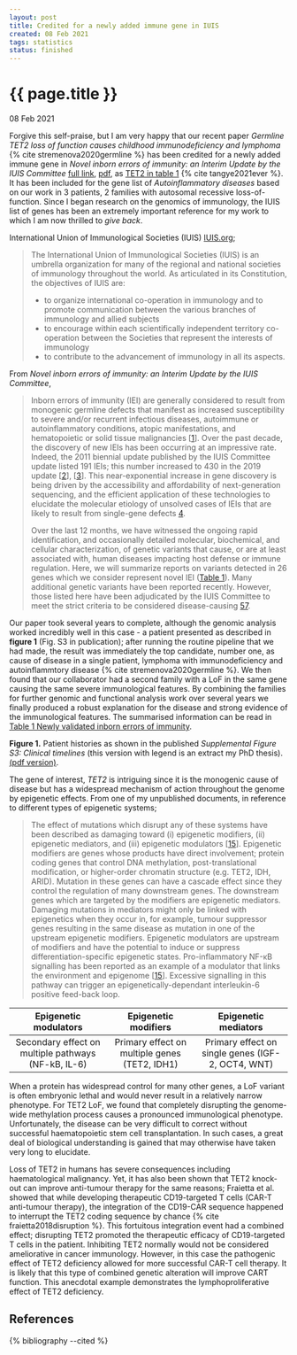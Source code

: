 ```yaml
---
layout: post
title: Credited for a newly added immune gene in IUIS
created: 08 Feb 2021
tags: statistics
status: finished
---
```


{{ page.title }}
================

<p class="meta">08 Feb 2021</p>

Forgive this self-praise, but I am very happy that our recent paper 
_Germline TET2 loss of function causes childhood immunodeficiency and lymphoma_
{% cite stremenova2020germline %} has been 
credited for a newly added immune gene in _Novel inborn errors of immunity: an Interim Update by the IUIS Committee_
[full link](https://doi.org/10.1007/s10875-021-00980-1),
[pdf](https://link.springer.com/content/pdf/10.1007/s10875-021-00980-1.pdf),
as [TET2 in table 1](https://link.springer.com/article/10.1007/s10875-021-00980-1/tables/1)
{% cite tangye2021ever %}.
It has been included for the gene list of _Autoinflammatory diseases_ based on our work in 3 patients, 2 families with autosomal recessive loss-of-function.
Since I began research on the genomics of immunology, the IUIS list of genes has been an extremely important reference for my work to which I am now thrilled to _give back_.

International Union of Immunological Societies (IUIS) [IUIS.org](https://iuis.org);
>The International Union of Immunological Societies (IUIS) is an umbrella organization for many of the regional and national societies of immunology throughout the world. As articulated in its Constitution, the objectives of IUIS are:
> * to organize international co-operation in immunology and to promote communication between the various branches of immunology and allied subjects
> * to encourage within each scientifically independent territory co-operation between the Societies that represent the interests of immunology
> * to contribute to the advancement of immunology in all its aspects.

From _Novel inborn errors of immunity: an Interim Update by the IUIS Committee_,
> Inborn errors of immunity (IEI) are generally considered to result from monogenic germline defects that manifest as increased susceptibility to severe and/or recurrent infectious diseases, autoimmune or autoinflammatory conditions, atopic manifestations, and hematopoietic or solid tissue malignancies [[1](https://doi.org/10.1126/sciimmunol.abb1662)]. 
> Over the past decade, the discovery of new IEIs has been occurring at an impressive rate. 
> Indeed, the 2011 biennial update published by the IUIS Committee update listed 191 IEIs; this number increased to 430 in the 2019 update
> [[2](https://doi.org/10.1007/s10875-020-00758-x)],
> [[3](https://doi.org/10.1007/s10875-019-00737-x)].
> This near-exponential increase in gene discovery is being driven by the accessibility and affordability of next-generation sequencing, and the efficient application of these technologies to elucidate the molecular etiology of unsolved cases of IEIs that are likely to result from single-gene defects
> [4](https://doi.org/10.1016/j.jaci.2016.08.003).
>
> Over the last 12 months, we have witnessed the ongoing rapid identification, and occasionally detailed molecular, biochemical, and cellular characterization, of genetic variants that cause, or are at least associated with, human diseases impacting host defense or immune regulation.
> Here, we will summarize reports on variants detected in 26 genes which we consider represent novel IEI 
> ([Table 1](https://link.springer.com/article/10.1007/s10875-021-00980-1/tables/1)).
> Many additional genetic variants have been reported recently. 
> However, those listed here have been adjudicated by the IUIS Committee to meet the strict criteria to be considered disease-causing
> [57](https://doi.org/10.1084/jem.20140520).

Our paper took several years to complete, 
although the genomic analysis worked incredibly well in this case - 
a patient presented as described in **figure 1** (Fig. S3 in publication);
after running the routine pipeline that we had made, the result was immediately the top candidate, number one, as cause of disease in a single patient, lymphoma with immunodeficiency and autoinflammtory disease
{% cite stremenova2020germline %}.
We then found that our collaborator had a second family with a LoF in the same gene causing the same severe immunological features.
By combining the families for further genomic and functional analysis work over several years we finally produced a robust explanation for the disease and strong evidence of the immunological features.
The summarised information can be read in 
[Table 1 Newly validated inborn errors of immunity](https://link.springer.com/article/10.1007/s10875-021-00980-1/tables/1).

**Figure 1.** Patient histories as shown in the published 
_Supplemental Figure S3: Clinical timelines_
(this version with legend is an extract my PhD thesis).
<a href="{{ site.baseurl }}{% link images/posts/clinical_history_summary.pdf %}">(pdf version)</a>.

<object data="{{ site.baseurl }}{% link images/posts/clinical_history_summary.pdf %}" type="application/pdf" width="100%"  style="height:700px;">

The gene of interest, _TET2_ is intriguing since it is the monogenic cause of disease but has a widespread mechanism of action throughout the genome by epigenetic effects.
From one of my unpublished documents, in reference to different types of epigenetic systems;
> The effect of mutations which disrupt any of these systems have been described as damaging toward (i) epigenetic modifiers, (ii) epigenetic mediators, and (iii) epigenetic modulators [[15](https://pubmed.ncbi.nlm.nih.gov/26972587/)]. Epigenetic modifiers are genes whose products have direct involvement; protein coding genes that control DNA methylation, post-translational modification, or higher-order chromatin structure (e.g. TET2, IDH, ARID). Mutation in these genes can have a cascade effect since they control the regulation of many downstream genes. The downstream genes which are targeted by the modifiers are epigenetic mediators.
> Damaging mutations in mediators might only be linked with epigenetics when they occur in, for example, tumour suppressor genes resulting in the same disease as mutation in one of the upstream epigenetic modifiers. Epigenetic modulators are upstream of modifiers and have the potential to induce or suppress differentiation-specific epigenetic states. Pro-inflammatory NF-κB signalling has been reported as an example of a modulator that links the environment and epigenome [[15](https://pubmed.ncbi.nlm.nih.gov/26972587/)]. Excessive signalling in this pathway can trigger an epigenetically-dependant interleukin-6 positive feed-back loop.

<div class="table-wrapper" markdown="block">

| Epigenetic modulators | Epigenetic modifiers | Epigenetic mediators |
|:---------------------:|:--------------------:|:--------------------:|
| Secondary effect on multiple pathways (NF-kB, IL-6) | Primary effect on multiple genes (TET2, IDH1) | Primary effect on single genes (IGF-2, OCT4, WNT) |

</div>

When a protein has widespread control for many other genes, a LoF variant is often embryonic lethal and would never result in a relatively narrow phenotype. 
For TET2 LoF, we found that completely disrupting the genome-wide methylation process causes a pronounced immunological phenotype.
Unfortunately, the disease can be very difficult to correct without successful haematopoietic stem cell transplantation.
In such cases, a great deal of biological understanding is gained that may otherwise have taken very long to elucidate. 

Loss of TET2 in humans has severe consequences including haematological malignancy.
Yet, it has also been shown that TET2 knock-out can improve anti-tumour therapy for the same reasons;
Fraietta et al. showed that while developing therapeutic CD19-targeted T cells (CAR-T anti-tumour therapy), the integration of the CD19-CAR sequence happened to interrupt the TET2 coding sequence by chance
{% cite fraietta2018disruption %}.
This fortuitous integration event had a combined effect; disrupting TET2 promoted the therapeutic efficacy of CD19-targeted T cells in the patient. 
Inhibiting TET2 normally would not be considered ameliorative in cancer immunology. 
However, in this case the pathogenic effect of TET2 deficiency allowed for more successful CAR-T cell therapy. 
It is likely that this type of combined genetic alteration will improve CART function. This anecdotal example demonstrates the lymphoproliferative effect of TET2 deficiency.

## References 

{% bibliography --cited %}
